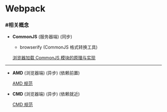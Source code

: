 # Webpack #

### #相关概念 ###

+ __CommonJS__ (服务器端) (同步)

    + browserify (CommonJS 格式转换工具)

    [浏览器加载 CommonJS 模块的原理与实现](http://www.ruanyifeng.com/blog/2015/05/commonjs-in-browser.html)

*****

+ __AMD__ (浏览器端) (异步) (依赖前置)

    [AMD 规范](https://github.com/amdjs/amdjs-api/wiki/AMD)

+ __CMD__ (浏览器端) (异步) (依赖就近)

    [CMD 规范](https://github.com/seajs/seajs/issues/242)